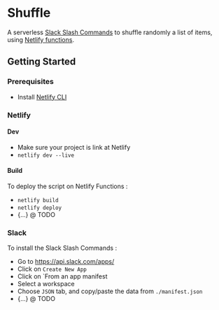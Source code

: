 # Shuffle

A serverless [Slack Slash Commands](https://api.slack.com/slash-commands) to shuffle randomly a list of items, using [Netlify functions](https://docs.netlify.com/functions/overview/).

## Getting Started

### Prerequisites

- Install [Netlify CLI](https://docs.netlify.com/cli/get-started/#installation)

### Netlify

#### Dev

- Make sure your project is link at Netlify
- `netlify dev --live`

#### Build

To deploy the script on Netlify Functions :

- `netlify build`
- `netlify deploy`
- {...} @ TODO

### Slack

To install the Slack Slash Commands :

- Go to https://api.slack.com/apps/
- Click on `Create New App`
- Click on `From an app manifest
- Select a workspace
- Choose `JSON` tab, and copy/paste the data from `./manifest.json`
- {...} @ TODO
